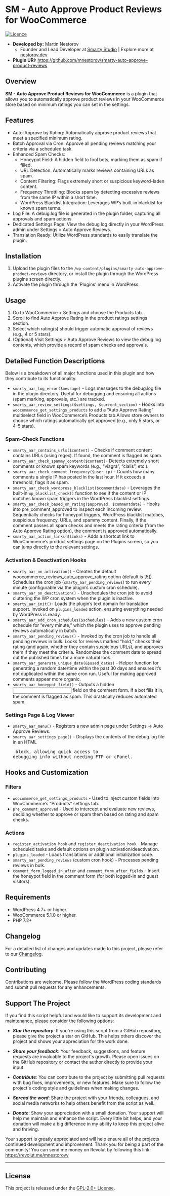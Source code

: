 # SM - Auto Approve Product Reviews for WooCommerce

[![Licence](https://img.shields.io/badge/LICENSE-GPL2.0+-blue)](./LICENSE)

- **Developed by:** Martin Nestorov 
    - Founder and Lead Developer at [Smarty Studio](https://smartystudio.net) | Explore more at [nestorov.dev](https://github.com/mnestorov)
- **Plugin URI:** https://github.com/mnestorov/smarty-auto-approve-product-reviews

## Overview

**SM - Auto Approve Product Reviews for WooCommerce** is a plugin that allows you to automatically approve product reviews in your WooCommerce store based on minimum ratings you can set in the settings.

## Features

- Auto-Approve by Rating: Automatically approve product reviews that meet a specified minimum rating.
- Batch Approval via Cron: Approve all pending reviews matching your criteria via a scheduled task.
- Enhanced Spam Checks:
    - Honeypot Field: A hidden field to fool bots, marking them as spam if filled.
    - URL Detection: Automatically marks reviews containing URLs as spam.
    - Content Filtering: Flags extremely short or suspicious keyword-laden content.
    - Frequency Throttling: Blocks spam by detecting excessive reviews from the same IP within a short time.
    - WordPress Blacklist Integration: Leverages WP’s built-in blacklist for known spam terms.
- Log File: A debug.log file is generated in the plugin folder, capturing all approvals and spam actions.
- Dedicated Settings Page: View the debug log directly in your WordPress admin under Settings > Auto Approve Reviews.
- Translation Ready: Utilize WordPress standards to easily translate the plugin.

## Installation

1. Upload the plugin files to the `/wp-content/plugins/smarty-auto-approve-product-reviews` directory, or install the plugin through the WordPress plugins screen directly.
2. Activate the plugin through the 'Plugins' menu in WordPress.

## Usage

1. Go to WooCommerce > Settings and choose the Products tab.
2. Scroll to find Auto Approve Rating in the product ratings settings section.
3. Select which rating(s) should trigger automatic approval of reviews (e.g., 4 or 5 stars).
4. (Optional) Visit Settings > Auto Approve Reviews to view the debug.log contents, which provide a record of spam checks and approvals.

## Detailed Function Descriptions

Below is a breakdown of all major functions used in this plugin and how they contribute to its functionality.

- `smarty_aar_log_error($message)` - Logs messages to the debug.log file in the plugin directory. Useful for debugging and ensuring all actions (spam marking, approvals, etc.) are tracked.
- `smarty_aar_review_settings($settings, $current_section)` - Hooks into `woocommerce_get_settings_products` to add a “Auto Approve Rating” multiselect field in WooCommerce’s Products tab.Allows store owners to choose which ratings automatically get approved (e.g., only 5 stars, or 4–5 stars).

### Spam-Check Functions

- `smarty_aar_contains_urls($content)` - Checks if comment content contains URLs (using regex). If found, the comment is flagged as spam.
- `smarty_aar_check_spammy_content($content)`- Detects extremely short comments or known spam keywords (e.g., “viagra”, “cialis”, etc.).
- `smarty_aar_check_comment_frequency($user_ip)` - Counts how many comments a single IP has posted in the last hour. If it exceeds a threshold, flags it as spam.
- `smarty_aar_check_wordpress_blacklist($commentdata)` - Leverages the built-in `wp_blacklist_check()` function to see if the content or IP matches known spam triggers in the WordPress blacklist settings.
- `smarty_aar_check_based_on_rating($approved, $commentdata)` - Hooks into pre_comment_approved to inspect each incoming review. Sequentially checks for honeypot triggers, WordPress blacklist matches, suspicious frequency, URLs, and spammy content. Finally, if the comment passes all spam checks and meets the rating criteria (from the Auto Approve Rating option), the comment is approved automatically.
- `smarty_aar_action_links($links)` - Adds a shortcut link to WooCommerce’s product settings page on the Plugins screen, so you can jump directly to the relevant settings.

### Activation & Deactivation Hooks

- `smarty_aar_on_activation()` - Creates the default woocommerce_reviews_auto_approve_rating option (default is [5]). Schedules the cron job (`smarty_aar_pending_reviews`) to run every minute (configurable via the plugin’s custom cron schedule).
- `smarty_aar_on_deactivation()` - Unschedules the cron job to avoid cluttering the WP cron system when the plugin is inactive.
- `smarty_aar_init()`- Loads the plugin’s text domain for translation support. Invoked on `plugins_loaded` action, ensuring everything needed by WordPress is ready.
- `smarty_aar_add_cron_schedules($schedules)` - Adds a new custom cron schedule for “every minute,” which the plugin uses to approve pending reviews automatically in batch.
- `smarty_aar_pending_reviews()` - Invoked by the cron job to handle all pending reviews in bulk. Looks for reviews marked “hold,” checks their rating (and again, whether they contain suspicious URLs), and approves them if they meet the criteria. Randomizes the comment date to spread out the published times for a more natural look.
- `smarty_aar_generate_unique_date(&$used_dates)` - Helper function for generating a random date/time within the past 30 days and ensures it’s not duplicated within the same cron run. Useful for making approved comments appear more organic.
- `smarty_aar_honeypot_field()` - Outputs a hidden <input> field on the comment form. If a bot fills it in, the comment is flagged as spam. This drastically reduces automated spam.

### Settings Page & Log Viewer

- `smarty_aar_menu()` - Registers a new admin page under Settings -> Auto Approve Reviews.
- `smarty_aar_settings_page()` - Displays the contents of the debug.log file in an HTML <pre> block, allowing quick access to debugging info without needing FTP or cPanel.

## Hooks and Customization

### Filters

- `woocommerce_get_settings_products` - Used to inject custom fields into WooCommerce’s “Products” settings tab.
- `pre_comment_approved` - Used to intercept and evaluate new reviews, deciding whether to approve or spam them based on rating and spam checks.

### Actions

- `register_activation_hook` and `register_deactivation_hook` - Manage scheduled tasks and default options on plugin activation/deactivation.
- `plugins_loaded` - Loads translations or additional initialization code.
- `smarty_aar_pending_reviews` (custom cron hook) - Processes pending reviews in bulk.
- `comment_form_logged_in_after` and `comment_form_after_fields` - Insert the honeypot field in the comment form (for both logged-in and guest visitors).

## Requirements

- WordPress 4.7+ or higher.
- WooCommerce 5.1.0 or higher.
- PHP 7.2+

## Changelog

For a detailed list of changes and updates made to this project, please refer to our [Changelog](./CHANGELOG.md).

## Contributing

Contributions are welcome. Please follow the WordPress coding standards and submit pull requests for any enhancements.

## Support The Project

If you find this script helpful and would like to support its development and maintenance, please consider the following options:

- **_Star the repository_**: If you're using this script from a GitHub repository, please give the project a star on GitHub. This helps others discover the project and shows your appreciation for the work done.

- **_Share your feedback_**: Your feedback, suggestions, and feature requests are invaluable to the project's growth. Please open issues on the GitHub repository or contact the author directly to provide your input.

- **_Contribute_**: You can contribute to the project by submitting pull requests with bug fixes, improvements, or new features. Make sure to follow the project's coding style and guidelines when making changes.

- **_Spread the word_**: Share the project with your friends, colleagues, and social media networks to help others benefit from the script as well.

- **_Donate_**: Show your appreciation with a small donation. Your support will help me maintain and enhance the script. Every little bit helps, and your donation will make a big difference in my ability to keep this project alive and thriving.

Your support is greatly appreciated and will help ensure all of the projects continued development and improvement. Thank you for being a part of the community!
You can send me money on Revolut by following this link: https://revolut.me/mnestorovv

---

## License

This project is released under the [GPL-2.0+ License](http://www.gnu.org/licenses/gpl-2.0.txt).
